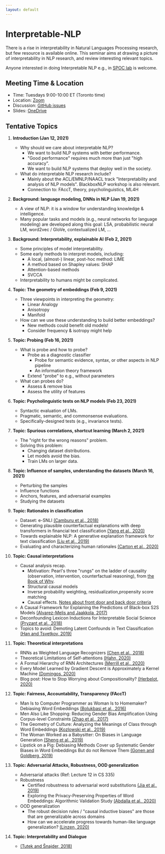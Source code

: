 ```yaml
---
layout: default
---
```


# Interpretable-NLP

There is a rise in interpretability in Natural Languages Processing research, but few resource is available online. This seminar aims at drawing a picture of interpretability in NLP research, and review interesting relevant topics. 

Anyone interested in doing Interpretable NLP e.g., in [SPOC lab](https://twitter.com/SPOClab) is welcome.  

## Meeting Time & Location
- Time: Tuesdays 9:00-10:00 ET (Toronto time)  
- Location: [Zoom](https://utoronto.zoom.us/meeting/register/tZMlcOCpqjIuHNeGNTZOnFJc0b0zV3O9_ikL)  
- Discussion: [GitHub issues](https://github.com/ZiningZhu/Interpretable-NLP/issues)  
- Slides: [OneDrive](https://tinyurl.com/interpretable-nlp-slides)  


## Tentative Topics  

1. **Introduction (Jan 12, 2021)**    
    - Why should we care about interpretable NLP?  
      - We want to build NLP systems with better performance.  
      - "Good performance" requires much more than just "high accuracy".    
      - We want to build NLP systems that deploy well in the society.  
    - What do interpretable NLP research include?   
      - Mainly about the ACL/EMNLP/NAACL track "Interpretability and analysis of NLP models". BlackboxNLP workshop is also relevant.  
      - Connection to: FAccT, theory, psycholinguistics, ML4H  


2. **Background: language modeling, DNNs in NLP (Jan 19, 2021)**  
   - A view of NLP: it is a window for understanding knowledge & intelligence.
   - Many popular tasks and models (e.g., neural networks for language modeling) are developed along this goal: LSA, probabilistic neural LM, word2vec / GloVe, contextualized LM, ...


3. **Background: Interpretability, explainable AI (Feb 2, 2021)**  
   - Some principles of model interpretability.  
   - Some early methods to interpret models, including:
     - A local, (almost-) linear, post-hoc method: LIME
     - A method based on Shapley values: SHAP
     - Attention-based methods
     - SVCCA
   - Interpretability to humans might be complicated.  


4. **Topic: The geometry of embeddings (Feb 9, 2021)**  
   - Three viewpoints in interpreting the geometry:
      - Linear Analogy  
      - Anisotropy  
      - Manifold
   - How can we use these understanding to build better embeddings?  
      - New methods could benefit old models!
      - Consider frequency & isotropy might help 


5. **Topic: Probing (Feb 16, 2021)**  
   - What is probe and how to probe?
     - Probe as a diagnostic classifier
       - Probe for semantic evidence, syntax, or other aspects in NLP pipeline  
       - An information theory framework
     - Extend "probe" to e.g., without parameters  
   - What can probes do?  
     - Assess & remove bias  
     - Assess the utility of features  


6. **Topic: Psycholinguistic tests on NLP models (Feb 23, 2021)**  
    - Syntactic evaluation of LMs.  
    - Pragmatic, semantic, and commonsense evaluations.  
    - Specifically-designed tests (e.g., invariance tests).  


7. **Topic: Spurious correlations, shortcut learning (March 2, 2021)**    
    - The "right for the wrong reasons" problem.  
    - Solving this problem:  
      - Changing dataset distributions.  
      - Let models avoid the bias.    
      - Train LMs on larger data.  
  

8. **Topic: Influence of samples, understanding the datasets (March 16, 2021)**  
   - Perturbing the samples  
   - Influence functions  
   - Anchors, features, and adversarial examples
   - Studying the datasets


9.  **Topic: Rationales in classification**  
    - Dataset: e-SNLI [(Camburu et al., 2018)](https://arxiv.org/abs/1812.01193)  
    - Generating plausible counterfactual explanations with deep transformers in financial text classification [(Yang et al., 2020)](https://arxiv.org/abs/2010.12512)  
    - Towards explainable NLP: A generative explanation framework for text classification [(Liu et al., 2019)](https://www.aclweb.org/anthology/P19-1560/)  
    - Evaluating and characterizing human rationales [(Carton et al., 2020)](aclweb.org/anthology/2020.emnlp-main.747/)  


10. **Topic: Causal interpretations**  
    - Causal analysis recap.  
      - Motivation: Pearl's three "rungs" on the ladder of causality (observation, intervention, counterfactual reasoning), from [the Book of Why](https://www.nytimes.com/2018/06/01/business/dealbook/review-the-book-of-why-examines-the-science-of-cause-and-effect.html).  
      - Structural causal models  
      - Inverse probability weighting, residualization,propensity score matching  
      - Causal effects. [Notes about front door and back door criteria](https://cse.sc.edu/~javidian/Notes_Presentations/BackFrontDoor.pdf)  
    - A Causal Framework for Explaining the Predictions of Black-box S2S Models [(Alvarez-Melis and Jaakkola, 2017)](https://www.aclweb.org/anthology/D17-1042/)  
    - Deconfounding Lexicon Inductions for Interpretable Social Science [(Pryzant et al., 2018)](https://www.aclweb.org/anthology/N18-1146/)  
    - Topics to avoid: Demoting Latent Confounds in Text Classification [(Han and Tsvetkov, 2019)](https://www.aclweb.org/anthology/D19-1425/)  


11. **Topic: Theoretical interpretations**  
    - RNNs as Weighted Language Recognizers [(Chen et al., 2018)](https://www.aclweb.org/anthology/N18-1205/)  
    - Theoretical Limitations of Self-attentions [(Hahn, 2020)](https://www.mitpressjournals.org/doi/full/10.1162/tacl_a_00306)  
    - A Formal Hierarchy of RNN Architectures [(Merrill et al., 2020)](https://arxiv.org/abs/2004.08500)  
    - Every Model Learned by Gradient Descent is Approximately a Kernel Machine [(Domingos, 2020)](https://arxiv.org/abs/2012.00152)  
    - Blog post: How to Stop Worrying about Compositionality? [(Herbelot, 2020)](https://thegradient.pub/how-to-stop-worrying-about-compositionality-2/)  


12. **Topic: Fairness, Accountability, Transparency (FAccT)**  
    - Man Is to Computer Programmer as Woman Is to Homemaker? Debiasing Word Embeddings [(Bolukbasi et al., 2016)](https://arxiv.org/abs/1607.06520)    
    - Men Also Like Shopping: Reducing Gender Bias Amplification Using Corpus-level Constraints [(Zhao et al., 2017)](https://www.aclweb.org/anthology/D17-1323/)  
    - The Geometry of Culture: Analyzing the Meanings of Class through Word Embeddings [(Kozlowski et al., 2019)](https://journals.sagepub.com/doi/full/10.1177/0003122419877135) 
    - The Woman Worked as a Babysitter: On Biases in Language Generation [(Sheng et al., 2019)](https://www.aclweb.org/anthology/D19-1339/)  
    - Lipstick on a Pig: Debiasing Methods Cover up Systematic Gender Biases in Word Embeddings But do not Remove Them [(Gonen and Goldberg, 2019)](https://www.aclweb.org/anthology/N19-1061/)  


13. **Topic: Adversarial Attacks, Robustness, OOD generalization**
    - Adversarial attacks (Ref: Lecture 12 in CS 335)  
    - Robustness  
      - Certified robustness to adversarial word substitutions [(Jia et al., 2019)](https://arxiv.org/abs/1909.00986)  
      - Exploring the Privacy-Preserving Properties of Word Embeddings: Algorithmic Validation Study [(Abdalla et al., 2020)](https://www.jmir.org/2020/7/e18055/)  
    - OOD generalization  
      - The robust decision rules / "causal inductive biases" are those that are generalizable across domains  
      - How can we accelerate progress towards human-like language generalization? [(Linzen, 2020)](https://www.aclweb.org/anthology/2020.acl-main.465/)  


14. **Topic: Interpretability and Dialogue**  
    - [(Tutek and Šnajder, 2018)](https://www.aclweb.org/anthology/W18-5427/)  